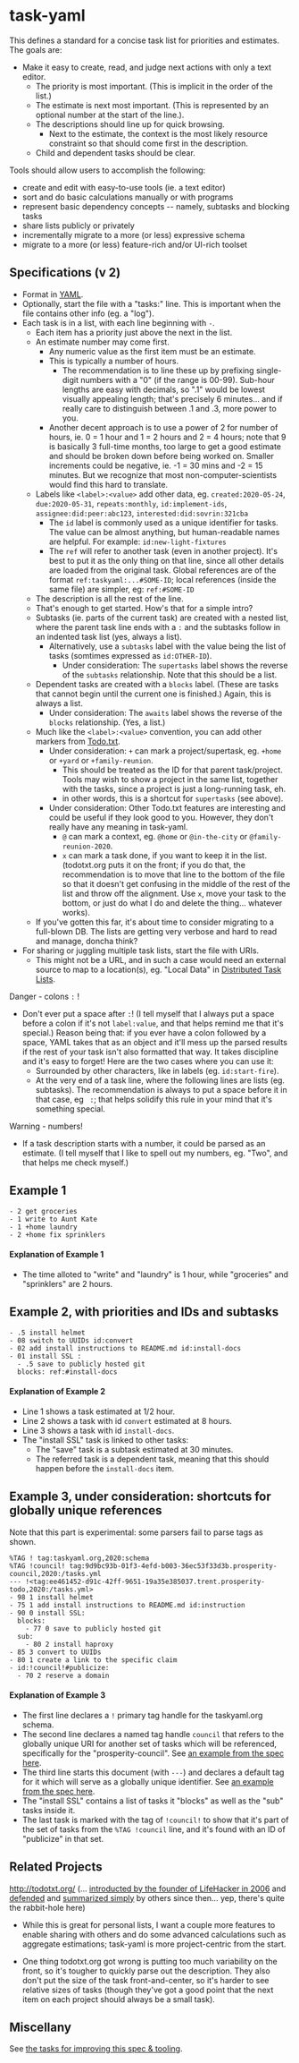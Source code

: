# task-yaml

This defines a standard for a concise task list for priorities and estimates.  The goals are:
- Make it easy to create, read, and judge next actions with only a text editor.
  - The priority is most important. (This is implicit in the order of the list.)
  - The estimate is next most important. (This is represented by an optional number at the start of the line.).
  - The descriptions should line up for quick browsing.
    - Next to the estimate, the context is the most likely resource constraint so that should come first in the description.
  - Child and dependent tasks should be clear.

Tools should allow users to accomplish the following:
- create and edit with easy-to-use tools (ie. a text editor)
- sort and do basic calculations manually or with programs
- represent basic dependency concepts -- namely, subtasks and blocking tasks
- share lists publicly or privately
- incrementally migrate to a more (or less) expressive schema
- migrate to a more (or less) feature-rich and/or UI-rich toolset

## Specifications (v 2)

- Format in [YAML](https://yaml.org/).
- Optionally, start the file with a "tasks:" line.  This is important when the file contains other info (eg. a "log").
- Each task is in a list, with each line beginning with `-`.
  - Each item has a priority just above the next in the list.
  - An estimate number may come first.
    - Any numeric value as the first item must be an estimate.
    - This is typically a number of hours.
      - The recommendation is to line these up by prefixing single-digit numbers with a "0" (if the range is 00-99). Sub-hour lengths are easy with decimals, so ".1" would be lowest visually appealing length; that's precisely 6 minutes... and if really care to distinguish between .1 and .3, more power to you.
    - Another decent approach is to use a power of 2 for number of hours, ie. 0 = 1 hour and 1 = 2 hours and 2 = 4 hours; note that 9 is basically 3 full-time months, too large to get a good estimate and should be broken down before being worked on. Smaller increments could be negative, ie. -1 = 30 mins and -2 = 15 minutes. But we recognize that most non-computer-scientists would find this hard to translate.
  - Labels like `<label>:<value>` add other data, eg. `created:2020-05-24`, `due:2020-05-31`, `repeats:monthly`, `id:implement-ids`, `assignee:did:peer:abc123`, `interested:did:sovrin:321cba`
    - The `id` label is commonly used as a unique identifier for tasks. The value can be almost anything, but human-readable names are helpful. For example: `id:new-light-fixtures`
    - The `ref` will refer to another task (even in another project).  It's best to put it as the only thing on that line, since all other details are loaded from the original task. Global references are of the format `ref:taskyaml:...#SOME-ID`; local references (inside the same file) are simpler, eg: `ref:#SOME-ID`
  - The description is all the rest of the line.
  - That's enough to get started.  How's that for a simple intro?
  - Subtasks (ie. parts of the current task) are created with a nested list, where the parent task line ends with a `:` and the subtasks follow in an indented task list (yes, always a list).
    - Alternatively, use a `subtasks` label with the value being the list of tasks (somtimes expressed as `id:OTHER-ID`).
      - Under consideration: The `supertasks` label shows the reverse of the `subtasks` relationship.  Note that this should be a list.
  - Dependent tasks are created with a `blocks` label.  (These are tasks that cannot begin until the current one is finished.)  Again, this is always a list.
    - Under consideration: The `awaits` label shows the reverse of the `blocks` relationship.  (Yes, a list.)
  - Much like the `<label>:<value>` convention, you can add other markers from [Todo.txt](http://todotxt.org/).
     - Under consideration: `+` can mark a project/supertask, eg. `+home` or `+yard` or `+family-reunion`.
        - This should be treated as the ID for that parent task/project.  Tools may wish to show a project in the same list, together with the tasks, since a project is just a long-running task, eh.
        - in other words, this is a shortcut for `supertasks` (see above).
    - Under consideration: Other Todo.txt features are interesting and could be useful if they look good to you.  However, they don't really have any meaning in task-yaml.
      - `@` can mark a context, eg. `@home` or `@in-the-city` or `@family-reunion-2020`.
      - `x` can mark a task done, if you want to keep it in the list.  (todotxt.org puts it on the front; if you do that, the recommendation is to move that line to the bottom of the file so that it doesn't get confusing in the middle of the rest of the list and throw off the alignment.  Use `x`, move your task to the bottom, or just do what I do and delete the thing... whatever works).
  - If you've gotten this far, it's about time to consider migrating to a full-blown DB.  The lists are getting very verbose and hard to read and manage, doncha think?
- For sharing or juggling multiple task lists, start the file with URIs.
  - This might not be a URL, and in such a case would need an external source to map to a location(s), eg. "Local Data" in [Distributed Task Lists](https://github.com/trentlarson/distrinet/tree/master/app/features/task-lists).

Danger - colons `:` !

- Don't ever put a space after `:`! (I tell myself that I always put a space before a colon if it's not `label:value`, and that helps remind me that it's special.) Reason being that: if you ever have a colon followed by a space, YAML takes that as an object and it'll mess up the parsed results if the rest of your task isn't also formatted that way. It takes discipline and it's easy to forget! Here are the two cases where you can use it:
  - Surrounded by other characters, like in labels (eg. `id:start-fire`).
  - At the very end of a task line, where the following lines are lists (eg. subtasks).  The recommendation is always to put a space before it in that case, eg ` :`; that helps solidify this rule in your mind that it's something special.

Warning - numbers!

- If a task description starts with a number, it could be parsed as an estimate. (I tell myself that I like to spell out my numbers, eg. "Two", and that helps me check myself.)


## Example 1

```
- 2 get groceries
- 1 write to Aunt Kate
- 1 +home laundry
- 2 +home fix sprinklers
```

#### Explanation of Example 1

- The time alloted to "write" and "laundry" is 1 hour, while "groceries" and "sprinklers" are 2 hours.

## Example 2, with priorities and IDs and subtasks

```
- .5 install helmet
- 08 switch to UUIDs id:convert
- 02 add install instructions to README.md id:install-docs
- 01 install SSL :
  - .5 save to publicly hosted git
  blocks: ref:#install-docs
```

#### Explanation of Example 2

- Line 1 shows a task estimated at 1/2 hour.
- Line 2 shows a task with id `convert` estimated at 8 hours.
- Line 3 shows a task with id `install-docs`.
- The "install SSL" task is linked to other tasks:
  - The "save" task is a subtask estimated at 30 minutes.
  - The referred task is a dependent task, meaning that this should happen before the `install-docs` item.

## Example 3, under consideration: shortcuts for globally unique references

Note that this part is experimental: some parsers fail to parse tags as shown.

```
%TAG ! tag:taskyaml.org,2020:schema
%TAG !council! tag:9d9bc93b-01f3-4efd-b003-36ec53f33d3b.prosperity-council,2020:/tasks.yml
--- !<tag:ee461452-d91c-42ff-9651-19a35e385037.trent.prosperity-todo,2020:/tasks.yml>
- 98 1 install helmet
- 75 1 add install instructions to README.md id:instruction
- 90 0 install SSL:
  blocks:
    - 77 0 save to publicly hosted git
  sub:
    - 80 2 install haproxy
- 85 3 convert to UUIDs
- 80 1 create a link to the specific claim
- id:!council!#publicize:
  - 70 2 reserve a domain
```

#### Explanation of Example 3

- The first line declares a `!` primary tag handle for the taskyaml.org schema.
- The second line declares a named tag handle `council` that refers to the globally unique URI for another set of tasks which will be referenced, specifically for the "prosperity-council".  See [an example from the spec here](https://yaml.org/spec/1.2/spec.html#id2783195).
- The third line starts this document (with `---`) and declares a default tag for it which will serve as a globally unique identifier.
See [an example from the spec here](https://yaml.org/spec/1.2/spec.html#id2761803).
- The "install SSL" contains a list of tasks it "blocks" as well as the "sub" tasks inside it.
- The last task is marked with the tag of `!council!` to show that it's part of the set of tasks from the `%TAG !council` line, and it's found with an ID of "publicize" in that set.

## Related Projects

http://todotxt.org/ (... [introducted by the founder of LifeHacker in 2006](https://lifehacker.com/geek-to-live-list-your-life-in-txt-166299) and [defended](https://lifehacker.com/why-i-get-more-done-with-a-plain-text-to-do-list-5743081) and [summarized simply](https://www.howtogeek.com/355890/every-to-do-list-app-sucks-switch-to-todo.txt-instead/) by others since then... yep, there's quite the rabbit-hole here)

- While this is great for personal lists, I want a couple more features to enable sharing with others and do some advanced calculations such as aggregate estimations; task-yaml is more project-centric from the start.

- One thing todotxt.org got wrong is putting too much variability on the front, so it's tougher to quickly parse out the description.  They also don't put the size of the task front-and-center, so it's harder to see relative sizes of tasks (though they've got a good point that the next item on each project should always be a small task).

## Miscellany

See [the tasks for improving this spec & tooling](tasks.yml).

